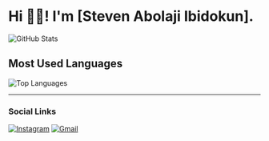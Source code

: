 # Hi 🤙🏾! I'm [Steven Abolaji Ibidokun].

![GitHub Stats](https://github-readme-stats.vercel.app/api?username=ST3V3NAI&show_icons=true&theme=radical)

## Most Used Languages
![Top Languages](https://github-readme-stats.vercel.app/api/top-langs/?username=STE3V3NAI&layout=compact&theme=radical)

---

### Social Links
[![Instagram](https://img.shields.io/badge/Instagram-E4405F?style=for-the-badge&logo=instagram&logoColor=white)](https://www.instagram.com/steven__ai/)
[![Gmail](https://img.shields.io/badge/Gmail-D14836?style=for-the-badge&logo=gmail&logoColor=white)](mailto:stevenabolajiibidokun.com)

